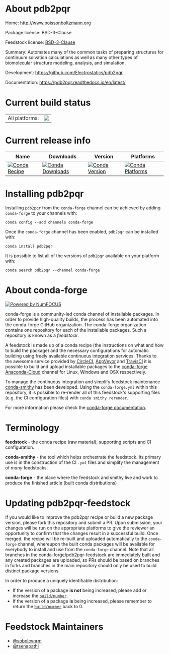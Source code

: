 About pdb2pqr
=============

Home: http://www.poissonboltzmann.org

Package license: BSD-3-Clause

Feedstock license: [BSD-3-Clause](https://github.com/conda-forge/pdb2pqr-feedstock/blob/master/LICENSE.txt)

Summary: Automates many of the common tasks of preparing structures for continuum solvation calculations as well as many other types of biomolecular structure modeling, analysis, and simulation.

Development: https://github.com/Electrostatics/pdb2pqr

Documentation: https://pdb2pqr.readthedocs.io/en/latest/

Current build status
====================


<table><tr><td>All platforms:</td>
    <td>
      <a href="https://dev.azure.com/conda-forge/feedstock-builds/_build/latest?definitionId=11521&branchName=master">
        <img src="https://dev.azure.com/conda-forge/feedstock-builds/_apis/build/status/pdb2pqr-feedstock?branchName=master">
      </a>
    </td>
  </tr>
</table>

Current release info
====================

| Name | Downloads | Version | Platforms |
| --- | --- | --- | --- |
| [![Conda Recipe](https://img.shields.io/badge/recipe-pdb2pqr-green.svg)](https://anaconda.org/conda-forge/pdb2pqr) | [![Conda Downloads](https://img.shields.io/conda/dn/conda-forge/pdb2pqr.svg)](https://anaconda.org/conda-forge/pdb2pqr) | [![Conda Version](https://img.shields.io/conda/vn/conda-forge/pdb2pqr.svg)](https://anaconda.org/conda-forge/pdb2pqr) | [![Conda Platforms](https://img.shields.io/conda/pn/conda-forge/pdb2pqr.svg)](https://anaconda.org/conda-forge/pdb2pqr) |

Installing pdb2pqr
==================

Installing `pdb2pqr` from the `conda-forge` channel can be achieved by adding `conda-forge` to your channels with:

```
conda config --add channels conda-forge
```

Once the `conda-forge` channel has been enabled, `pdb2pqr` can be installed with:

```
conda install pdb2pqr
```

It is possible to list all of the versions of `pdb2pqr` available on your platform with:

```
conda search pdb2pqr --channel conda-forge
```


About conda-forge
=================

[![Powered by NumFOCUS](https://img.shields.io/badge/powered%20by-NumFOCUS-orange.svg?style=flat&colorA=E1523D&colorB=007D8A)](http://numfocus.org)

conda-forge is a community-led conda channel of installable packages.
In order to provide high-quality builds, the process has been automated into the
conda-forge GitHub organization. The conda-forge organization contains one repository
for each of the installable packages. Such a repository is known as a *feedstock*.

A feedstock is made up of a conda recipe (the instructions on what and how to build
the package) and the necessary configurations for automatic building using freely
available continuous integration services. Thanks to the awesome service provided by
[CircleCI](https://circleci.com/), [AppVeyor](https://www.appveyor.com/)
and [TravisCI](https://travis-ci.com/) it is possible to build and upload installable
packages to the [conda-forge](https://anaconda.org/conda-forge)
[Anaconda-Cloud](https://anaconda.org/) channel for Linux, Windows and OSX respectively.

To manage the continuous integration and simplify feedstock maintenance
[conda-smithy](https://github.com/conda-forge/conda-smithy) has been developed.
Using the ``conda-forge.yml`` within this repository, it is possible to re-render all of
this feedstock's supporting files (e.g. the CI configuration files) with ``conda smithy rerender``.

For more information please check the [conda-forge documentation](https://conda-forge.org/docs/).

Terminology
===========

**feedstock** - the conda recipe (raw material), supporting scripts and CI configuration.

**conda-smithy** - the tool which helps orchestrate the feedstock.
                   Its primary use is in the construction of the CI ``.yml`` files
                   and simplify the management of *many* feedstocks.

**conda-forge** - the place where the feedstock and smithy live and work to
                  produce the finished article (built conda distributions)


Updating pdb2pqr-feedstock
==========================

If you would like to improve the pdb2pqr recipe or build a new
package version, please fork this repository and submit a PR. Upon submission,
your changes will be run on the appropriate platforms to give the reviewer an
opportunity to confirm that the changes result in a successful build. Once
merged, the recipe will be re-built and uploaded automatically to the
`conda-forge` channel, whereupon the built conda packages will be available for
everybody to install and use from the `conda-forge` channel.
Note that all branches in the conda-forge/pdb2pqr-feedstock are
immediately built and any created packages are uploaded, so PRs should be based
on branches in forks and branches in the main repository should only be used to
build distinct package versions.

In order to produce a uniquely identifiable distribution:
 * If the version of a package **is not** being increased, please add or increase
   the [``build/number``](https://conda.io/docs/user-guide/tasks/build-packages/define-metadata.html#build-number-and-string).
 * If the version of a package **is** being increased, please remember to return
   the [``build/number``](https://conda.io/docs/user-guide/tasks/build-packages/define-metadata.html#build-number-and-string)
   back to 0.

Feedstock Maintainers
=====================

* [@sobolevnrm](https://github.com/sobolevnrm/)
* [@tsenapathi](https://github.com/tsenapathi/)

